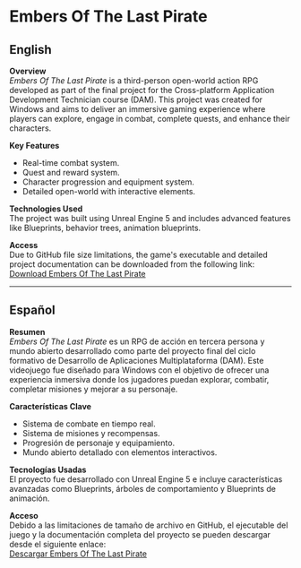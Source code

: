 # Embers Of The Last Pirate

## English  

**Overview**  
*Embers Of The Last Pirate* is a third-person open-world action RPG developed as part of the final project for the Cross-platform Application Development Technician course (DAM). This project was created for Windows and aims to deliver an immersive gaming experience where players can explore, engage in combat, complete quests, and enhance their characters.

**Key Features**  
- Real-time combat system.  
- Quest and reward system.  
- Character progression and equipment system.  
- Detailed open-world with interactive elements.  

**Technologies Used**  
The project was built using Unreal Engine 5 and includes advanced features like Blueprints, behavior trees, animation blueprints.

**Access**  
Due to GitHub file size limitations, the game's executable and detailed project documentation can be downloaded from the following link:  
[Download Embers Of The Last Pirate](https://drive.google.com/drive/folders/1mbkN70s5xvDkJMLxunCNiKWzv0P2SuJA?usp=sharing)


---

## Español  

**Resumen**  
*Embers Of The Last Pirate* es un RPG de acción en tercera persona y mundo abierto desarrollado como parte del proyecto final del ciclo formativo de Desarrollo de Aplicaciones Multiplataforma (DAM). Este videojuego fue diseñado para Windows con el objetivo de ofrecer una experiencia inmersiva donde los jugadores puedan explorar, combatir, completar misiones y mejorar a su personaje.  

**Características Clave**  
- Sistema de combate en tiempo real.  
- Sistema de misiones y recompensas.  
- Progresión de personaje y equipamiento.  
- Mundo abierto detallado con elementos interactivos.  

**Tecnologías Usadas**  
El proyecto fue desarrollado con Unreal Engine 5 e incluye características avanzadas como Blueprints, árboles de comportamiento y Blueprints de animación.

**Acceso**  
Debido a las limitaciones de tamaño de archivo en GitHub, el ejecutable del juego y la documentación completa del proyecto se pueden descargar desde el siguiente enlace:  
[Descargar Embers Of The Last Pirate](https://drive.google.com/drive/folders/1mbkN70s5xvDkJMLxunCNiKWzv0P2SuJA?usp=sharing)

